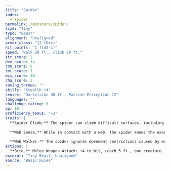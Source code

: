 ```yaml
---
title: "Spider"
index:
  - spider
permalink: /monsters/spider/
size: "Tiny"
type: "Beast"
alignment: "Unaligned"
armor_class: "12 (Dex)"
hit_points: "1 (1d4-1)"
speed: "walk 20 ft., climb 20 ft."
str_score: 2
dex_score: 14
con_score: 8
int_score: 1
wis_score: 10
cha_score: 2
saving_throws: ""
skills: "Stealth +4"
senses: "Darkvision 30 ft., Passive Perception 12"
languages: ""
challenge_rating: 0
xp: 10
proficiency_bonus: "+2"
traits: |
  **Spider Climb.** The spider can climb difficult surfaces, including upside down on ceilings, without needing to make an ability check.
  
  **Web Sense.** While in contact with a web, the spider knows the exact location of any other creature in contact with the same web.
  
  **Web Walker.** The spider ignores movement restrictions caused by webbing.
actions: |
  **Bite.** Melee Weapon Attack: +4 to hit, reach 5 ft., one creature. Hit: 1 piercing damage, and the target must succeed on a DC 9 Constitution saving throw or take 2 (1d4) poison damage.
excerpt: "Tiny Beast, Unaligned"
source: "Basic Rules"
---
```

